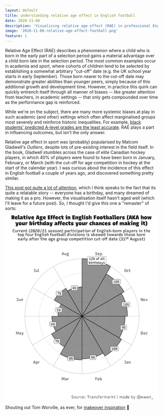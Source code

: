 ```yaml
---
layout: default
title: understanding relative age effect in English football
date: 2020-11-08
description: 'Visualising relative age effect (RAE) in professional English football.'
image: '2020-11-08-relative-age-effect-football.png'
feature: 1
---
```


Relative Age Effect (RAE) describes a phenomenon where a child who is born in the early part of a selection period gains a material advantage over a child born late in the selection period. The most common examples occur in academia and sport, where cohorts of children tend to be selected by establishing a somewhat arbitrary "cut-off" date (e.g. the UK school year starts in early September). Those born nearer to the cut-off date may demonstrate greater abilities than younger peers, simply because of this additional growth and development time. However, in practice this quirk can quickly entrench itself through all manner of biases -- like greater attention from teachers, in academic settings -- that only gets compounded over time as the performance gap is reinforced.

While we're on the subject, there are many more systemic biases at play in such academic (and other) settings which often affect marginalised groups most severely and reinforce historic inequalities. For example, [black students' predicted A-level grades are the least accurate](https://www.timeshighereducation.com/blog/does-ethnicity-influence-likelihood-admission-university#survey-answer). RAE plays a part in influencing outcomes, but isn't the only answer.

Relative age effect in sport was (probably) popularised by Malcom Gladwell's _Outliers_, despite lots of pre-existing interest in the field itself. In the book, Gladwell stumbles across the case of elite Canadian hockey players, in which 40% of players were found to have been born in January, February, or March (with the cut-off for age competition in hockey at the start of the calendar year). I was curious about the incidence of this effect in English football a couple of years ago, and discovered something pretty similar.

[This post got quite a lot of attention](https://www.reddit.com/r/dataisbeautiful/comments/83ejdw/relative_age_effect_in_english_footballers_your/), which I think speaks to the fact that its quite a relatable story -- everyone has a birthday, and many dreamed of making it as a pro. However, the visualisation itself hasn't aged well (which I'll leave for a future post). So, I thought I'd give this one a "remaster" of sorts:

![A chart demonstrating relative age effect in English football](/images/2020-11-08-relative-age-effect-football.png)

Shouting out Tom Worville, as ever, for [makeover inspiration](https://twitter.com/Worville/status/1320409463971549184)
🍕
